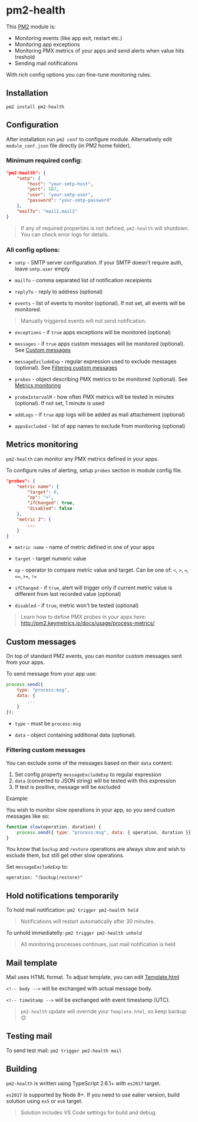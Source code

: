 # pm2-health
This [PM2](http://pm2.keymetrics.io/) module is:
* Monitoring events (like app exit, restart etc.)
* Monitoring app exceptions
* Monitoring PMX metrics of your apps and send alerts when value hits treshold
* Sending mail notifications

With rich config options you can fine-tune monitoring rules.

## Installation

`pm2 install pm2-health`

## Configuration

After installation run `pm2 conf` to configure module. Alternatively edit `module_conf.json` file directly (in PM2 home folder).

### Minimum required config:

```json
"pm2-health": {
    "smtp": {
        "host": "your-smtp-host",
        "port": 587,
        "user": "your-smtp-user",
        "password": "your-smtp-password"
    },
    "mailTo": "mail1,mail2"
}
```
> If any of required properties is not defined, `pm2-health` will shutdown. You can check error logs for details.

### All config options:

* `smtp` - SMTP server configuration. If your SMTP doesn't require auth, leave `smtp.user` empty

* `mailTo` - comma separated list of notification receipients

* `replyTo` - reply to address (optional)

* `events` - list of events to monitor (optional). If not set, all events will be monitored. 

> Manually triggered events will not send notification.

* `exceptions` - if `true` apps exceptions will be monitored (optional)

* `messages` - if `true` apps custom messages will be monitored (optional). See [Custom messages](#custom-messages)

* `messageExcludeExp` - regular expression used to exclude messages (optional). See [Filtering custom messages](#filtering-custom-messages)

* `probes` - object describing PMX metrics to be monitored (optional). See [Metrics monitoring](#metrics-monitoring)

* `probeIntervalM` - how often PMX metrics will be tested in minutes (optional). If not set, 1 minute is used

* `addLogs` - if `true` app logs will be added as mail attachement (optional)

* `appsExcluded` - list of app names to exclude from monitoring (optional)

## Metrics monitoring

`pm2-health` can monitor any PMX metrics defined in your apps.

To configure rules of alerting, setup `probes` section in module config file.

```json
"probes": {
    "metric name": {
        "target": 0,
        "op": ">",
        "ifChanged": true,
        "disabled": false
    },
    "metric 2": {
        ...
    }    
}
```
* `metric name` - name of metric defined in one of your apps

* `target` - target numeric value

* `op` - operator to compare metric value and target. Can be one of: `<`, `>`, `=`, `<=`, `>=`, `!=`

* `ifChanged` - if `true`, alert will trigger only if current metric value is different from last recorded value (optional)

* `disabled` - if `true`, metric won't be tested (optional)

> Learn how to define PMX probes in your apps here: http://pm2.keymetrics.io/docs/usage/process-metrics/

## Custom messages

On top of standard PM2 events, you can monitor custom messages sent from your apps.

To send message from your app use:
```javascript
process.send({
    type: "process:msg",    
    data: {    
        ...
    }
});
```

* `type` - must be `process:msg`

* `data` - object containing additional data (optional).

### Filtering custom messages
You can exclude some of the messages based on their `data` content:

1. Set config property `messageExcludeExp` to regular expression
1. `data` (converted to JSON string) will be tested with this expression
1. If test is positive, message will be excluded

Example:

You wish to monitor slow operations in your app, so you send custom messages like so:
```javascript
function slow(operation, duration) {
    process.send({ type: "process:msg", data: { operation, duration }});
}
```
You know that `backup` and `restore` operations are always slow and wish to exclude them, but still get other slow operations.

Set `messageExcludeExp` to: 
```
operation: "(backup|restore)"
```

## Hold notifications temporarily

To hold mail notification: `pm2 trigger pm2-health hold`

> Notifications will restart automatically after 30 minutes.

To unhold immediatelly: `pm2 trigger pm2-health unhold`

> All monitoring processes continues, just mail notification is held

## Mail template

Mail uses HTML format. To adjust template, you can edit [Template.html](./Template.html)

`<!-- body -->` will be exchanged with actual message body.

`<!-- timeStamp -->` will be exchanged with event timestamp (UTC).

> `pm2-health` update will override your `Template.html`, so keep backup :blush:

## Testing mail

To send test mail: `pm2 trigger pm2-health mail`

## Building

`pm2-health` is written using TypeScript 2.6.1+ with `es2017` target. 

`es2017` is supported by Node 8+. If you need to use ealier version, build solution using `es5` or `es6` target.

> Solution includes VS Code settings for build and debug.